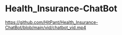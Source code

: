 # Health_Insurance-ChatBot



https://github.com/HitPant/Health_Insurance-ChatBot/blob/main/vid/chatbot_vid.mp4
